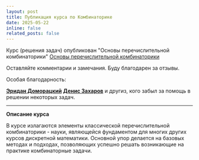 ```yaml
---
layout: post
title: Публикация курса по Комбинаторике 
date: 2025-05-22
inline: false
related_posts: false
---
```


Курс (решения задач) опубликован "Основы перечислительной комбинаторики" 
[Основы перечислительной комбинаторики](/stepik-basics-of-combinatorics)

Оставляйте комментарии и замечания. Буду благодарен за отзывы.

Особая благодарность:

[**Эридан Доморацкий**](https://vk.com/progminer)
[**Денис Захаров**](https://www.linkedin.com/in/misterzurg/)
и другиз, кого забыл
за помощь в решении некоторых задач.

---

**Описание курса**

В курсе излагаются элементы классической перечислительной комбинаторики - науки, являющейся фундаментом для многих других курсов дискретной математики. Основной упор делается на базовых методах и подходах, позволяющих успешно решать возникающие на практике комбинаторные задачи.